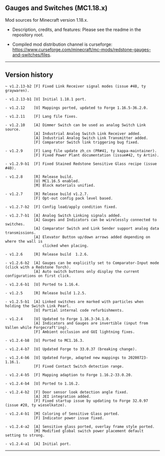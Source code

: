 
## Gauges and Switches (MC1.18.x)

Mod sources for Minecraft version 1.18.x.

- Description, credits, and features: Please see the readme in the repository root.

- Compiled mod distribution channel is curseforge: https://www.curseforge.com/minecraft/mc-mods/redstone-gauges-and-switches/files.

----
## Version history

    ~ v1.2.13-b2 [F] Fixed Link Receiver signal modes (issue #48, ty graywaren).

    - v1.2.13-b1 [U] Initial 1.18.1 port.

    - v1.2.12    [U] Mappings ported, updated to Forge 1.16.5-36.2.0.

    - v1.2.11    [F] Lang file fixes.

    - v1.2.10    [A] Dimmer Switch can be used as analog Switch Link source.
                 [A] Industrial Analog Switch Link Receiver added.
                 [A] Industrial Analog Switch Link Transmitter added.
                 [F] Comparator Switch link triggering bug fixed.

    - v1.2.9     [F] Lang file update zh_cn (PR#41, ty kappa-maintainer).
                 [F] Fixed Power Plant documentation (issue#42, ty Artin).

    - v1.2.9-b1  [F] Fixed Stained Redstone Sensitive Glass recipe (issue #40).

    - v1.2.8     [R] Release build.
                 [U] MC1.16.5 enabled.
                 [M] Block materials unified.

    - v1.2.7     [R] Release build v1.2.7.
                 [F] Opt-out config pack level based.

    - v1.2.7-b2  [F] Config load/apply condition fixed.

    - v1.2.7-b1  [A] Analog Switch Linking signals added.
                 [A] Gauges and Indicators can be wirelessly connected to switches.
                 [A] Comparator Switch and Link Sender support analog data transmissions.
                 [A] Elevator Button up/down arrows added depending on where the wall is
                     clicked when placing.

    - v1.2.6     [R] Release build  1.2.6.

    - v1.2.6-b2  [A] Gauges can be explicitly set to Comparator-Input mode (click with a Redstone Torch).
                 [A] Auto switch buttons only display the current configurations on first click.

    - v1.2.6-b1  [U] Ported to 1.16.4.

    - v1.2.5     [R] Release build 1.2.5.

    - v1.2.5-b1  [A] Linked switches are marked with particles when holding the Switch Link Pearl.
                 [U] Partial internal code refurbishments.

    - v1.2.4     [U] Updated to Forge 1.16.3-34.1.0.
                 [A] Indicators and Gauges are invertible (input from Vallen while Forgecraft'ing).
                 [F] Ambient occlusion and GUI lightning fixes.

    - v1.2.4-b8  [U] Ported to MC1.16.3.

    - v1.2.4-b7  [U] Updated Forge to 33.0.37 (breaking change).

    - v1.2.4-b6  [U] Updated Forge, adapted new mappings to 20200723-1.16.1.
                 [F] Fixed Contact Switch detection range.

    - v1.2.4-b5  [F] Mapping adaption to Forge 1.16.2-33.0.20.

    - v1.2.4-b4  [U] Ported to 1.16.2.

    - v1.2.4-b2  [F] Door sensor look detection angle fixed.
                 [A] JEI integration added.
                 [F] Fixed startup issue by updating to Forge 32.0.97 (issue #28, ty wieselkatze).

    - v1.2.4-b1  [M] Coloring of Sensitive Glass ported.
                 [F] Indicator power issue fixed.

    - v1.2.4-a2  [A] Sensitive glass ported, overlay frame style ported.
                 [M] Modified global switch power placement default setting to strong.

    - v1.2.4-a1  [A] Initial port.

----
